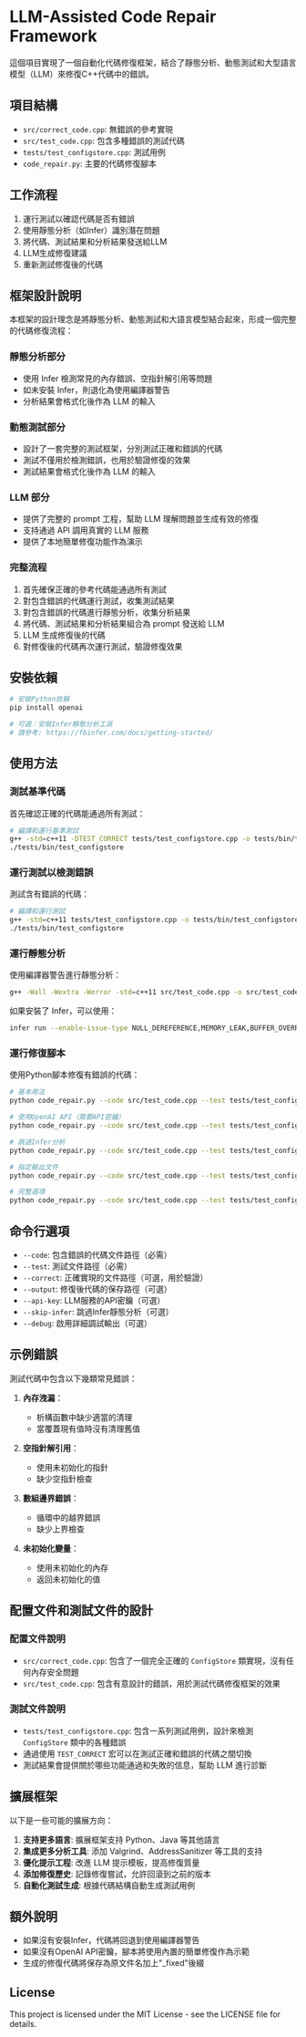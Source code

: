 # LLM-Assisted Code Repair Framework

這個項目實現了一個自動化代碼修復框架，結合了靜態分析、動態測試和大型語言模型（LLM）來修復C++代碼中的錯誤。

## 項目結構

- `src/correct_code.cpp`: 無錯誤的參考實現
- `src/test_code.cpp`: 包含多種錯誤的測試代碼
- `tests/test_configstore.cpp`: 測試用例
- `code_repair.py`: 主要的代碼修復腳本

## 工作流程

1. 運行測試以確認代碼是否有錯誤
2. 使用靜態分析（如Infer）識別潛在問題
3. 將代碼、測試結果和分析結果發送給LLM
4. LLM生成修復建議
5. 重新測試修復後的代碼

## 框架設計說明

本框架的設計理念是將靜態分析、動態測試和大語言模型結合起來，形成一個完整的代碼修復流程：

### 靜態分析部分
- 使用 Infer 檢測常見的內存錯誤、空指針解引用等問題
- 如未安裝 Infer，則退化為使用編譯器警告
- 分析結果會格式化後作為 LLM 的輸入

### 動態測試部分
- 設計了一套完整的測試框架，分別測試正確和錯誤的代碼
- 測試不僅用於檢測錯誤，也用於驗證修復的效果
- 測試結果會格式化後作為 LLM 的輸入

### LLM 部分
- 提供了完整的 prompt 工程，幫助 LLM 理解問題並生成有效的修復
- 支持通過 API 調用真實的 LLM 服務
- 提供了本地簡單修復功能作為演示

### 完整流程
1. 首先確保正確的參考代碼能通過所有測試
2. 對包含錯誤的代碼運行測試，收集測試結果
3. 對包含錯誤的代碼進行靜態分析，收集分析結果
4. 將代碼、測試結果和分析結果組合為 prompt 發送給 LLM
5. LLM 生成修復後的代碼
6. 對修復後的代碼再次運行測試，驗證修復效果

## 安裝依賴

```bash
# 安裝Python依賴
pip install openai

# 可選：安裝Infer靜態分析工具
# 請參考: https://fbinfer.com/docs/getting-started/
```

## 使用方法

### 測試基準代碼

首先確認正確的代碼能通過所有測試：

```bash
# 編譯和運行基準測試
g++ -std=c++11 -DTEST_CORRECT tests/test_configstore.cpp -o tests/bin/test_configstore
./tests/bin/test_configstore
```

### 運行測試以檢測錯誤

測試含有錯誤的代碼：

```bash
# 編譯和運行測試
g++ -std=c++11 tests/test_configstore.cpp -o tests/bin/test_configstore
./tests/bin/test_configstore
```

### 運行靜態分析

使用編譯器警告進行靜態分析：

```bash
g++ -Wall -Wextra -Werror -std=c++11 src/test_code.cpp -o src/test_code -DTESTING
```

如果安裝了 Infer，可以使用：

```bash
infer run --enable-issue-type NULL_DEREFERENCE,MEMORY_LEAK,BUFFER_OVERRUN,UNINITIALIZED_VALUE -- g++ -std=c++11 src/test_code.cpp -c
```

### 運行修復腳本

使用Python腳本修復有錯誤的代碼：

```bash
# 基本用法
python code_repair.py --code src/test_code.cpp --test tests/test_configstore.cpp

# 使用OpenAI API（需要API密鑰）
python code_repair.py --code src/test_code.cpp --test tests/test_configstore.cpp --api-key YOUR_API_KEY

# 跳過Infer分析
python code_repair.py --code src/test_code.cpp --test tests/test_configstore.cpp --skip-infer

# 指定輸出文件
python code_repair.py --code src/test_code.cpp --test tests/test_configstore.cpp --output fixed_code.cpp

# 完整選項
python code_repair.py --code src/test_code.cpp --test tests/test_configstore.cpp --correct src/correct_code.cpp --output src/test_code_fixed.cpp --api-key YOUR_API_KEY --debug
```

## 命令行選項

- `--code`: 包含錯誤的代碼文件路徑（必需）
- `--test`: 測試文件路徑（必需）
- `--correct`: 正確實現的文件路徑（可選，用於驗證）
- `--output`: 修復後代碼的保存路徑（可選）
- `--api-key`: LLM服務的API密鑰（可選）
- `--skip-infer`: 跳過Infer靜態分析（可選）
- `--debug`: 啟用詳細調試輸出（可選）

## 示例錯誤

測試代碼中包含以下幾類常見錯誤：

1. **內存洩漏**：
   - 析構函數中缺少適當的清理
   - 當覆蓋現有值時沒有清理舊值

2. **空指針解引用**：
   - 使用未初始化的指針
   - 缺少空指針檢查

3. **數組邊界錯誤**：
   - 循環中的越界錯誤
   - 缺少上界檢查

4. **未初始化變量**：
   - 使用未初始化的內存
   - 返回未初始化的值

## 配置文件和測試文件的設計

### 配置文件說明
- `src/correct_code.cpp`: 包含了一個完全正確的 `ConfigStore` 類實現，沒有任何內存安全問題
- `src/test_code.cpp`: 包含有意設計的錯誤，用於測試代碼修復框架的效果

### 測試文件說明
- `tests/test_configstore.cpp`: 包含一系列測試用例，設計來檢測 `ConfigStore` 類中的各種錯誤
- 通過使用 `TEST_CORRECT` 宏可以在測試正確和錯誤的代碼之間切換
- 測試結果會提供關於哪些功能通過和失敗的信息，幫助 LLM 進行診斷

## 擴展框架

以下是一些可能的擴展方向：

1. **支持更多語言**: 擴展框架支持 Python、Java 等其他語言
2. **集成更多分析工具**: 添加 Valgrind、AddressSanitizer 等工具的支持
3. **優化提示工程**: 改進 LLM 提示模板，提高修復質量
4. **添加修復歷史**: 記錄修復嘗試，允許回滾到之前的版本
5. **自動化測試生成**: 根據代碼結構自動生成測試用例

## 額外說明

- 如果沒有安裝Infer，代碼將回退到使用編譯器警告
- 如果沒有OpenAI API密鑰，腳本將使用內置的簡單修復作為示範
- 生成的修復代碼將保存為原文件名加上"_fixed"後綴

## License

This project is licensed under the MIT License - see the LICENSE file for details. 